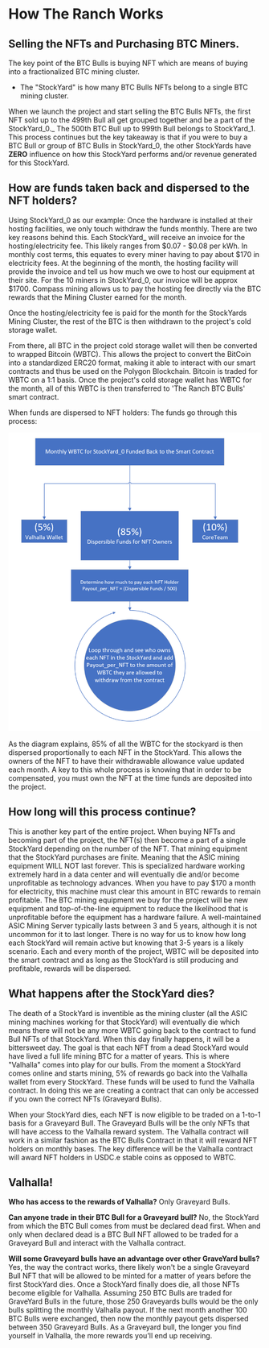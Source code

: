 # How The Ranch Works

## Selling the NFTs and Purchasing BTC Miners.&#x20;

The key point of the BTC Bulls is buying NFT which are means of buying into a fractionalized BTC mining cluster.

* The "StockYard" is how many BTC Bulls NFTs belong to a single BTC mining cluster.&#x20;

When we launch the project and start selling the BTC Bulls NFTs, the first NFT sold up to the 499th Bull all get grouped together and be a part of the StockYard_0._ The 500th BTC Bull up to 999th Bull belongs to StockYard\_1. This process continues but the key takeaway is that if you were to buy a BTC Bull or group of BTC Bulls in StockYard\_0, the other StockYards have **ZERO** influence on how this StockYard performs and/or revenue generated for this StockYard.







## How are funds taken back and dispersed to the NFT holders?

Using StockYard_0 as our example: Once the hardware is installed at their hosting facilities, we only touch withdraw the funds monthly. There are two key reasons behind this. Each StockYard_ will receive an invoice for the hosting/electricity fee. This likely ranges from $0.07 - $0.08 per kWh. In monthly cost terms, this equates to every miner having to pay about $170 in electricity fees. At the beginning of the month, the hosting facility will provide the invoice and tell us how much we owe to host our equipment at their site. For the 10 miners in StockYard\_0, our invoice will be approx $1700. Compass mining allows us to pay the hosting fee directly via the BTC rewards that the Mining Cluster earned for the month.&#x20;

Once the hosting/electricity fee is paid for the month for the StockYards Mining Cluster, the rest of the BTC is then withdrawn to the project's cold storage wallet.&#x20;

From there, all BTC in the project cold storage wallet will then be converted to wrapped Bitcoin (WBTC). This allows the project to convert the BitCoin into a standardized ERC20 format, making it able to interact with our smart contracts and thus be used on the Polygon Blockchain. Bitcoin is traded for WBTC on a 1:1 basis. Once the project's cold storage wallet has WBTC for the month, all of this WBTC is then transferred to 'The Ranch BTC Bulls' smart contract.

When funds are dispersed to NFT holders: The funds go through this process:

![](<../../.gitbook/assets/image (8).png>)

As the diagram explains, 85% of all the WBTC for the stockyard is then dispersed proportionally to each NFT in the StockYard. This allows the owners of the NFT to have their withdrawable allowance value updated each month. A key to this whole process is knowing that in order to be compensated, you must own the NFT at the time funds are deposited into the project.&#x20;



## How long will this process continue?&#x20;

This is another key part of the entire project. When buying NFTs and becoming part of the project, the NFT(s) then become a part of a single StockYard depending on the number of the NFT. That mining equipment that the StockYard purchases are finite. Meaning that the ASIC mining equipment WILL NOT last forever. This is specialized hardware working extremely hard in a data center and will eventually die and/or become unprofitable as technology advances. When you have to pay $170 a month for electricity, this machine must clear this amount in BTC rewards to remain profitable. The BTC mining equipment we buy for the project will be new equipment and top-of-the-line equipment to reduce the likelihood that is unprofitable before the equipment has a hardware failure. A well-maintained ASIC Mining Server typically lasts between 3 and 5 years, although it is not uncommon for it to last longer. There is no way for us to know how long each StockYard will remain active but knowing that 3-5 years is a likely scenario. Each and every month of the project, WBTC will be deposited into the smart contract and as long as the StockYard is still producing and profitable, rewards will be dispersed.



## What happens after the StockYard dies?

The death of a StockYard is inventible as the mining cluster (all the ASIC mining machines working for that StockYard) will eventually die which means there will not be any more WBTC going back to the contract to fund Bull NFTs of that StockYard. When this day finally happens, it will be a bittersweet day. The goal is that each NFT from a dead StockYard would have lived a full life mining BTC for a matter of years. This is where "Valhalla" comes into play for our bulls. From the moment a StockYard comes online and starts mining, 5% of rewards go back into the Valhalla wallet from every StockYard. These funds will be used to fund the Valhalla contract. In doing this we are creating a contract that can only be accessed if you own the correct NFTs (Graveyard Bulls).&#x20;

When your StockYard dies, each NFT is now eligible to be traded on a 1-to-1 basis for a Graveyard Bull. The Graveyard Bulls will be the only NFTs that will have access to the Valhalla reward system.  The Valhalla contract will work in a similar fashion as the BTC Bulls Contract in that it will reward NFT holders on monthly bases. The key difference will be the Valhalla contract will award NFT holders in USDC.e stable coins as opposed to WBTC.&#x20;

## Valhalla!

**Who has access to the rewards of Valhalla?** Only Graveyard Bulls.&#x20;

**Can anyone trade in their BTC Bull for a Graveyard bull?** No, the StockYard from which the BTC Bull comes from must be declared dead first. When and only when declared dead is a BTC Bull NFT allowed to be traded for a Graveyard Bull and interact with the Valhalla contract.

**Will some Graveyard bulls have an advantage over other GraveYard bulls?**  Yes, the way the contract works, there likely won't be a single Graveyard Bull NFT that will be allowed to be minted for a matter of years before the first StockYard dies. Once a StockYard finally does die, all those NFTs become eligible for Valhalla. Assuming 250 BTC Bulls are traded for GraveYard Bulls in the future, those 250 Graveyards bulls would be the only bulls splitting the monthly Valhalla payout. If the next month another 100 BTC Bulls were exchanged, then now the monthly payout gets dispersed between 350 Graveyard Bulls. As a Graveyard bull, the longer you find yourself in Valhalla, the more rewards you'll end up receiving. &#x20;



